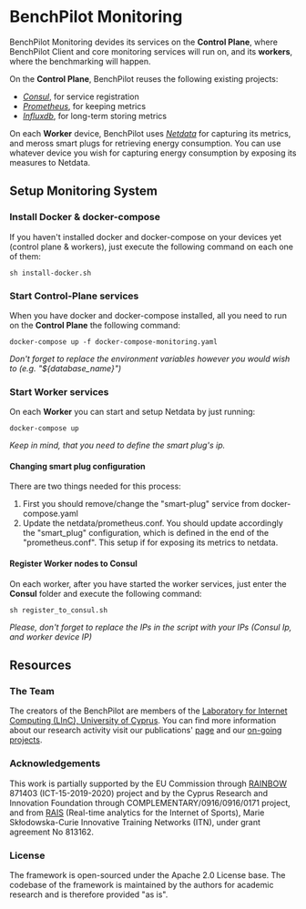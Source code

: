 # <strong>BenchPilot Monitoring</strong>

BenchPilot Monitoring devides its services on the **Control Plane**, where BenchPilot Client and core monitoring services will run on, and its **workers**, where the benchmarking will happen.

On the **Control Plane**, BenchPilot reuses the following existing projects:
* *[Consul](https://www.consul.io/)*, for service registration
* *[Prometheus](https://prometheus.io/)*, for keeping metrics
* *[Influxdb](https://www.influxdata.com/)*, for long-term storing metrics

On each **Worker** device, BenchPilot uses *[Netdata](https://www.netdata.cloud/)* for capturing its metrics, and meross smart plugs for retrieving energy consumption. You can use whatever device you wish for capturing energy consumption by exposing its measures to Netdata. 


## <strong>Setup Monitoring System</strong>
### <strong>Install Docker & docker-compose</strong>
If you haven't installed docker and docker-compose on your devices yet (control plane & workers), just execute the following command on each one of them: 
````
sh install-docker.sh
````

### <strong>Start Control-Plane services</strong>
When you have docker and docker-compose installed, all you need to run on the **Control Plane** the following command:
````
docker-compose up -f docker-compose-monitoring.yaml
````

*Don't forget to replace the environment variables however you would wish to (e.g. "${database_name}")*

### <strong>Start Worker services</strong>
On each **Worker** you can start and setup Netdata by just running:
````
docker-compose up
````
*Keep in mind, that you need to define the smart plug's ip.*
#### <strong>Changing smart plug configuration</strong>
There are two things needed for this process:
1) First you should remove/change the "smart-plug" service from docker-compose.yaml
2) Update the netdata/prometheus.conf. You should update accordingly the "smart_plug" configuration, which is defined in the end of the "prometheus.conf". This setup if for exposing its metrics to netdata.
#### <strong>Register Worker nodes to Consul</strong>
On each worker, after you have started the worker services, just enter the **Consul** folder and execute the following command:
````
sh register_to_consul.sh
````
*Please, don't forget to replace the IPs in the script with your IPs (Consul Ip, and worker device IP)*


## <strong>Resources</strong>

### <strong>The Team</strong>
The creators of the BenchPilot are members of the [Laboratory for Internet Computing (LInC), University of Cyprus](http://linc.ucy.ac.cy/).
You can find more information about our research activity visit our publications' [page](http://linc.ucy.ac.cy/index.php?id=12) and our [on-going projects](http://linc.ucy.ac.cy/index.php?id=13).


### <strong>Acknowledgements</strong>
This work is partially supported by the EU Commission through [RAINBOW](https://rainbow-h2020.eu/)  871403 (ICT-15-2019-2020) project 
and by the Cyprus Research and Innovation Foundation through COMPLEMENTARY/0916/0916/0171 project, and from [RAIS](https://rais-itn.eu/) (Real-time analytics for the Internet of Sports), Marie Skłodowska-Curie Innovative Training Networks (ITN), under grant agreement No 813162.

### <strong>License</strong>
The framework is open-sourced under the Apache 2.0 License base. The codebase of the framework is maintained by the authors for academic research and is therefore provided "as is".